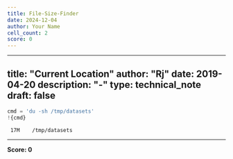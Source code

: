 ```yaml
---
title: File-Size-Finder
date: 2024-12-04
author: Your Name
cell_count: 2
score: 0
---
```


---
title: "Current Location"
author: "Rj"
date: 2019-04-20
description: "-"
type: technical_note
draft: false
---

```python
cmd = 'du -sh /tmp/datasets'
!{cmd}
```

     17M	/tmp/datasets



---
**Score: 0**